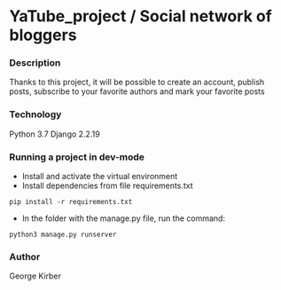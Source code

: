 # YaTube_project / Social network of bloggers 
### Description
Thanks to this project, it will be possible to create an account, publish posts,
subscribe to your favorite authors and mark your favorite posts
### Technology
Python 3.7
Django 2.2.19
### Running a project in dev-mode
- Install and activate the virtual environment
- Install dependencies from file requirements.txt
```
pip install -r requirements.txt
``` 
- In the folder with the manage.py file, run the command:
```
python3 manage.py runserver
```
### Author
George Kirber